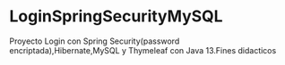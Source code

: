 # LoginSpringSecurityMySQL
Proyecto Login con Spring Security(password encriptada),Hibernate,MySQL y Thymeleaf con Java 13.Fines didacticos
